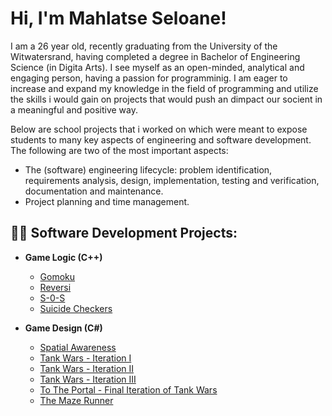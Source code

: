 
<h1>Hi, I'm Mahlatse Seloane!</h1>
<p>I am a 26 year old, recently graduating from the University of the Witwatersrand,
having completed a degree in Bachelor of Engineering Science (in Digita Arts). I see myself as
an open-minded, analytical and engaging person, having a passion for programminig. I am eager 
to increase and expand my knowledge in the field of programming and utilize the skills i 
would gain on projects that would push an dimpact our socient in a meaningful
and positive way.</p>

<p>Below are school projects that i worked on which were meant to expose students to many key aspects of engineering and software development. The following are two of the most important aspects:
  
-	The (software) engineering lifecycle: problem identification, requirements analysis, design, implementation, testing and verification, documentation and maintenance. 
-	Project planning and time management.

</p>                       
<h2>👨‍💻 Software Development Projects:</h2>

- <b>Game Logic (C++) </b>
  - [Gomoku](https://github.com/MahlatseSeloane/Gomoku)
  - [Reversi](https://github.com/MahlatseSeloane/Reversi)
  - [S-0-S](https://github.com/MahlatseSeloane/S-O-S)
  - [Suicide Checkers](https://github.com/MahlatseSeloane/Suicide-Checkers)

- <b>Game Design (C#) </b>
  - [Spatial Awareness](https://github.com/MahlatseSeloane/Spatial-Awareness)
  - [Tank Wars - Iteration I](https://github.com/MahlatseSeloane/Tank-Wars-Iteration-I-)
  - [Tank Wars - Iteration II](https://github.com/MahlatseSeloane/Tank-Wars-Iteration-II)
  - [Tank Wars - Iteration III](https://github.com/MahlatseSeloane/Tank-Wars-Iteration-III)
  - [To The Portal - Final Iteration of Tank Wars](https://github.com/MahlatseSeloane/To-The-Portal-Final-Iteration-of-Tank-Wars)
  - [The Maze Runner](https://github.com/MahlatseSeloane/The-Maze-Runner)
